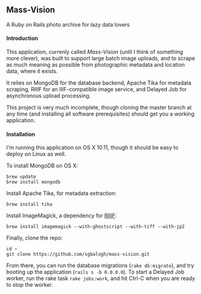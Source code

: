 ## Mass-Vision
A Ruby on Rails photo archive for lazy data lovers

#### Introduction
This application, currenly called *Mass-Vision* (until I think of something more clever), was built to support large batch image uploads, and to scrape as much meaning as possible from photographic metadata and location data, where it exists.

It relies on MongoDB for the database backend, Apache Tika for metadata scraping, RIIIF for an IIIF-compatible image service, and Delayed Job for asynchronous upload processing.

This project is very much incomplete, though cloning the master branch at any time (and installing all software prerequisites) should get you a working application.

#### Installation

I'm running this application on OS X 10.11, though it should be easy to deploy on Linux as well.


To install MongoDB on OS X:

```
brew update
brew install mongodb
```
Install Apache Tika, for metadata extraction:

```
brew install tika
```

Install ImageMagick, a dependency for [RIIIF](https://github.com/curationexperts/riiif):

```
brew install imagemagick --with-ghostscript --with-tiff --with-jp2
```
Finally, clone the repo:

```
cd ~
git clone https://github.com/sgbalogh/mass-vision.git
```

From there, you can run the database migrations (`rake db:migrate`), and try booting up the application (`rails s -b 0.0.0.0`). To start a Delayed Job worker, run the rake task `rake jobs:work`, and hit Ctrl-C when you are ready to stop the worker.
